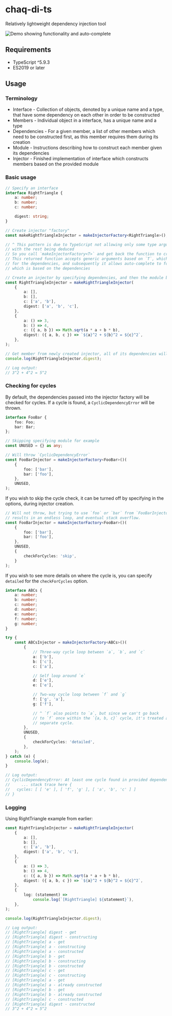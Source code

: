 # chaq-di-ts

Relatively lightweight dependency injection tool

![Demo showing functionality and auto-complete](demo.gif)

## Requirements

-   TypeScript ^5.9.3
-   ES2019 or later

## Usage

### Terminology

-   Interface - Collection of objects, denoted by a unique name and a type, that have some dependency on each other
    in order to be constructed
-   Members - Individual object in a interface, has a unique name and a type
-   Dependencies - For a given member, a list of other members which need to be constructed first, as this member
    requires them during its creation
-   Module - Instructions describing how to construct each member given its dependencies
-   Injector - Finished implementation of interface which constructs members based on the provided module

### Basic usage

```TypeScript
// Specify an interface
interface RightTriangle {
    a: number;
    b: number;
    c: number;

    digest: string;
}

// Create injector "factory"
const makeRightTriangleInjector = makeInjectorFactory<RightTriangle>();

// ^ This pattern is due to TypeScript not allowing only some type arguments being specified,
// with the rest being deduced
// So you call `makeInjectorFactory<T>` and get back the function to create the injector
// This returned function accepts generic arguments based on `T`, which allows auto-complete to work
// for the dependencies, and subsequently it allows auto-complete to for the module,
// which is based on the dependencies

// Create an injector by specifying dependencies, and then the module based on dependencies
const RightTriangleInjector = makeRightTriangleInjector(
    {
        a: [],
        b: [],
        c: ['a', 'b'],
        digest: ['a', 'b', 'c'],
    },
    {
        a: () => 3,
        b: () => 4,
        c: ({ a, b }) => Math.sqrt(a * a + b * b),
        digest: ({ a, b, c }) => `${a}^2 + ${b}^2 = ${c}^2`,
    },
);

// Get member from newly created injector, all of its dependencies will be lazily constructed too
console.log(RightTriangleInjector.digest);

// Log output:
// 3^2 + 4^2 = 5^2
```

### Checking for cycles

By default, the dependencies passed into the injector factory will be checked for cycles. If a cycle is found, a
`CyclicDependencyError` will be thrown.

```TypeScript
interface FooBar {
    foo: Foo;
    bar: Bar;
};

// Skipping specifying module for example
const UNUSED = {} as any;

// Will throw `CyclicDependencyError`
const FooBarInjector = makeInjectorFactory<FooBar>()(
    {
        foo: ['bar'],
        bar: ['foo'],
    },
    UNUSED,
);
```

If you wish to skip the cycle check, it can be turned off by specifying in the options, during injector creation.

```TypeScript
// Will not throw, but trying to use `foo` or `bar` from `FooBarInjector`
// results in an endless loop, and eventual stack overflow.
const FooBarInjector = makeInjectorFactory<FooBar>()(
    {
        foo: ['bar'],
        bar: ['foo'],
    },
    UNUSED,
    {
        checkForCycles: 'skip',
    }
);
```

If you wish to see more details on where the cycle is, you can specify `detailed` for the `checkForCycles` option.

```TypeScript
interface ABCs {
    a: number;
    b: number;
    c: number;
    d: number;
    e: number;
    f: number;
    g: number;
}

try {
    const ABCsInjector = makeInjectorFactory<ABCs>()(
        {
            // Three-way cycle loop between `a`, `b`, and `c`
            a: ['b'],
            b: ['c'],
            c: ['a'],

            // Self loop around `e`
            d: ['e'],
            e: ['e'],

            // Two-way cycle loop between `f` and `g`
            f: ['g', 'a'],
            g: ['f'],

            // ^ `f` also points to `a`, but since we can't go back
            // to `f` once within the `{a, b, c}` cycle, it's treated as a
            // separate cycle.
        },
        UNUSED,
        {
            checkForCycles: 'detailed',
        },
    );
} catch (e) {
    console.log(e);
}

// Log output:
// CyclicDependencyError: At least one cycle found in provided dependencies
//     ... stack trace here {
//   cycles: [ [ 'e' ], [ 'f', 'g' ], [ 'a', 'b', 'c' ] ]
// }
```

### Logging

Using RightTriangle example from earlier:

```TypeScript
const RightTriangleInjector = makeRightTriangleInjector(
    {
        a: [],
        b: [],
        c: ['a', 'b'],
        digest: ['a', 'b', 'c'],
    },
    {
        a: () => 3,
        b: () => 4,
        c: ({ a, b }) => Math.sqrt(a * a + b * b),
        digest: ({ a, b, c }) => `${a}^2 + ${b}^2 = ${c}^2`,
    },
    {
        log: (statement) =>
            console.log(`[RightTriangle] ${statement}`),
    },
);

console.log(RightTriangleInjector.digest);

// Log output:
// [RightTriangle] digest - get
// [RightTriangle] digest - constructing
// [RightTriangle] a - get
// [RightTriangle] a - constructing
// [RightTriangle] a - constructed
// [RightTriangle] b - get
// [RightTriangle] b - constructing
// [RightTriangle] b - constructed
// [RightTriangle] c - get
// [RightTriangle] c - constructing
// [RightTriangle] a - get
// [RightTriangle] a - already constructed
// [RightTriangle] b - get
// [RightTriangle] b - already constructed
// [RightTriangle] c - constructed
// [RightTriangle] digest - constructed
// 3^2 + 4^2 = 5^2
```
